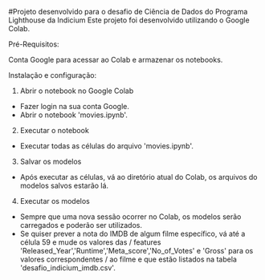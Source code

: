 #Projeto desenvolvido para o desafio de Ciência de Dados do Programa Lighthouse da Indicium
Este projeto foi desenvolvido utilizando o Google Colab.

Pré-Requisitos:

Conta Google para acessar ao Colab e armazenar os notebooks.

Instalação e configuração:
1) Abrir o notebook no Google Colab
-  Fazer login na sua conta Google.
- Abrir o notebook 'movies.ipynb'.
2) Executar o notebook
- Executar todas as células do arquivo 'movies.ipynb'.
3) Salvar os modelos
- Após executar as células, vá ao diretório atual do Colab, os arquivos do modelos salvos estarão lá.
4) Executar os modelos
- Sempre que uma nova sessão ocorrer no Colab, os modelos serão carregados e poderão ser utilizados. 
- Se quiser prever a nota do IMDB de algum filme específico, vá até a célula 59 e mude os valores das / 
features 'Released_Year','Runtime','Meta_score','No_of_Votes' e 'Gross' para os valores correspondentes / 
ao filme e que estão listados na tabela 'desafio_indicium_imdb.csv'.
